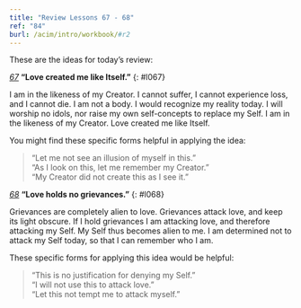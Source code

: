```yaml
---
title: "Review Lessons 67 - 68"
ref: "84"
burl: /acim/intro/workbook/#r2
---
```


These are the ideas for today’s review:

[*67*](/workbook/l067/?r=1) **“Love created me like Itself.”**
{: #l067}

I am in the likeness of my Creator. I cannot suffer, I cannot experience
loss, and I cannot die. I am not a body. I would recognize my reality
today. I will worship no idols, nor raise my own self-concepts to
replace my Self. I am in the likeness of my Creator. Love created me
like Itself.

You might find these specific forms helpful in applying the idea:

> “Let me not see an illusion of myself in this.”<br/>
> “As I look on this, let me remember my Creator.”<br/>
> “My Creator did not create this as I see it.”

[*68*](/workbook/l068/?r=1) **“Love holds no grievances.”**
{: #l068}

Grievances are completely alien to love. Grievances attack love, and
keep its light obscure. If I hold grievances I am attacking love, and
therefore attacking my Self. My Self thus becomes alien to me. I am
determined not to attack my Self today, so that I can remember who I am.

These specific forms for applying this idea would be helpful:

> “This is no justification for denying my Self.”<br/>
> “I will not use this to attack love.”<br/>
> “Let this not tempt me to attack myself.”

